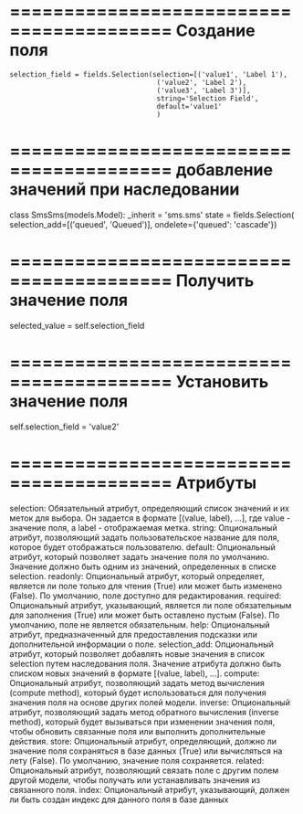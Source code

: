 =========================================
Создание поля
=========================================

    selection_field = fields.Selection(selection=[('value1', 'Label 1'),
                                        ('value2', 'Label 2'),
                                        ('value3', 'Label 3')],
                                        string='Selection Field',
                                        default='value1'
                                        )

=========================================
добавление значений при наследовании
=========================================
class SmsSms(models.Model):
    _inherit = 'sms.sms'
    state = fields.Selection(
        selection_add=[('queued', 'Queued')], ondelete={'queued': 'cascade'})



=========================================
Получить значение поля
=========================================
selected_value = self.selection_field

=========================================
Установить значение поля
=========================================
self.selection_field = 'value2'

=========================================
Атрибуты
=========================================
selection: Обязательный атрибут, определяющий список значений и их меток для выбора. Он задается в формате [(value, label), ...], где value - значение поля, а label - отображаемая метка.
string: Опциональный атрибут, позволяющий задать пользовательское название для поля, которое будет отображаться пользователю.
default: Опциональный атрибут, который позволяет задать значение поля по умолчанию. Значение должно быть одним из значений, определенных в списке selection.
readonly: Опциональный атрибут, который определяет, является ли поле только для чтения (True) или может быть изменено (False). По умолчанию, поле доступно для редактирования.
required: Опциональный атрибут, указывающий, является ли поле обязательным для заполнения (True) или может быть оставлено пустым (False). По умолчанию, поле не является обязательным.
help: Опциональный атрибут, предназначенный для предоставления подсказки или дополнительной информации о поле.
selection_add: Опциональный атрибут, который позволяет добавлять новые значения в список selection путем наследования поля. Значение атрибута должно быть списком новых значений в формате [(value, label), ...].
compute: Опциональный атрибут, позволяющий задать метод вычисления (compute method), который будет использоваться для получения значения поля на основе других полей модели.
inverse: Опциональный атрибут, позволяющий задать метод обратного вычисления (inverse method), который будет вызываться при изменении значения поля, чтобы обновить связанные поля или выполнить дополнительные действия.
store: Опциональный атрибут, определяющий, должно ли значение поля сохраняться в базе данных (True) или вычисляться на лету (False). По умолчанию, значение поля сохраняется.
related: Опциональный атрибут, позволяющий связать поле с другим полем другой модели, чтобы получать или устанавливать значения из связанного поля.
index: Опциональный атрибут, указывающий, должен ли быть создан индекс для данного поля в базе данных


